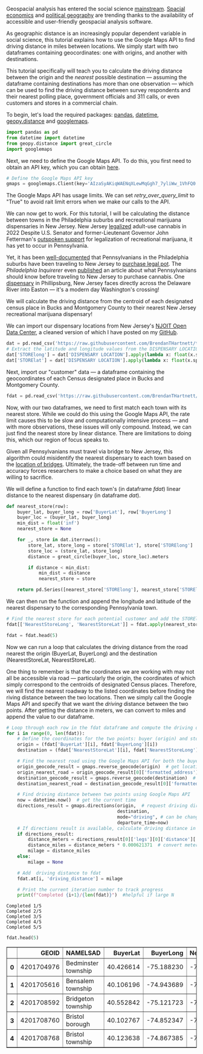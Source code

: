 Geospacial analysis has entered the social science [mainstream](https://twitter.com/KhoaVuUmn/status/1648715231609200640). [Spacial economics](https://www.nature.com/articles/s41598-023-29189-5) and [political geography](https://www.routledge.com/Geographies-of-the-2020-US-Presidential-Election/Warf-Heppen/p/book/9781032197821) are trending thanks to the availability of accessible and user-friendly geospacial analysis software.

As geographic distance is an increasingly popular dependent variable in social science, this tutorial explains how to use the Google Maps API to find driving distance in miles between locations. We simply start with two dataframes containing geocordinates: one with origins, and another with destinations. 

This tutorial specifically will teach you to calculate the driving distance between the origin and the _nearest_ possible destination — assuming the dataframe containing destinations has more than one observation — which can be used to find the driving distance between survey respondents and their nearest polling place, government officials and 311 calls, or even customers and stores in a commercial chain. 

To begin, let's load the required packages: [pandas](https://pandas.pydata.org/docs/), [datetime](https://docs.python.org/3/library/datetime.html), [geopy.distance](https://geopy.readthedocs.io/en/stable/) and [googlemaps](https://googlemaps.github.io/google-maps-services-python/docs/). 


```python
import pandas as pd
from datetime import datetime
from geopy.distance import great_circle
import googlemaps
```

Next, we need to define the Google Maps API. To do this, you first need to obtain an API key, which you can obtain [here](https://www.googleadservices.com/pagead/aclk?sa=L&ai=DChcSEwjwwamR-L7-AhWpJrMAHZlUCA4YABAAGgJ5bQ&ohost=www.google.com&cid=CAESauD2F9xG-BTugnGXBtxD34m4pcVNz7LhxNWL6IFNyyD2PWw0ELKVAalJEvYOqJJC1RXQZcnzjQdy1EBeGAtUQ1tfvfEXXN0h8jlt6W6yQWRQ0whYB30n5kCC5--Gf7TlfG6DeaQUO5f7f_A&sig=AOD64_3tt6NuN8koeNb2VirhID9T_luJ_Q&q&adurl&ved=2ahUKEwjmhKCR-L7-AhVDFlkFHXFDA_gQ0Qx6BAgGEAE&nis=8).


```python
# Define the Google Maps API key
gmaps = googlemaps.Client(key='AIzaSyAKiqWAENqXLewMqGgh7_7yliWw_1VhFQ0', retry_over_query_limit=True)
```

The Google Maps API has usage limits. We can set *retry_over_query_limit* to "True" to avoid rait limit errors when we make our calls to the API. 

We can now get to work. For this tutorial, I will be calculating the distance between towns in the Philadelphia suburbs and recreational marijuana dispensaries in New Jersey. New Jersey [legalized](https://www.nj.gov/cannabis/adult-personal/) adult-use cannabis in 2022 Despite U.S. Senator and former-Lieutenant Governor John Fetterman's [outspoken support](https://www.politico.com/news/2022/05/17/fetterman-weed-legalization-00032792) for legalization of recreational marijuana, it has yet to occur in Pennsylvania. 

Yet, it has been [well-documented](https://www.wnep.com/article/news/local/pot-now-legal-in-nj-drawing-in-folks-from-pa-easton-philipsburg-recreational-marijuana-adult-use/523-0df177a3-367a-4f0f-b4ee-3713bfcd38b2) that Pennsylvanians in the Philadelphia suburbs have been traveling to New Jersey to [purchase legal pot](https://www.lehighvalleylive.com/phillipsburg/2022/04/legal-recreational-weed-in-nj-draws-pennsylvania-residents-to-phillipsburg-apothecarium.html). The _Philadelphia Inquirerer_ even [published](https://www.inquirer.com/business/weed/pennsylvania-residents-buying-legal-nj-marijuana-weed.html) an article about what Pennsylvanians should know before traveling to New Jersey to purchase cannabis. One [dispensary](https://apothecarium.com/dispensaries/phillipsburg/) in Phillipsburg, New Jersey faces directly across the Delaware River into Easton — it's a modern day Washington's crossing!

We will calculate the driving distance from the centroid of each designated census place in Bucks and Montgomery County to their nearest New Jersey recreational marijuana dispensary!

We can import our dispensary locations from New Jersey's [NJOIT Open Data Center](https://data.nj.gov/Reference-Data/New-Jersey-Cannabis-Dispensary-List/p3ry-ipie/data), a cleaned version of which I have posted on my [GitHub](https://github.com/BrendanTHartnett). 


```python
dat = pd.read_csv('https://raw.githubusercontent.com/BrendanTHartnett/the_road_to_pot/main/New_Jersey_Cannabis_Dispensaries.csv')
# Extract the latitude and longitude values from the DISPENSARY LOCATION column
dat['STORElong'] = dat['DISPENSARY LOCATION'].apply(lambda x: float(x.split(' ')[1][1:]))
dat['STORElat'] = dat['DISPENSARY LOCATION'].apply(lambda x: float(x.split(' ')[2][:-1]))
```

Next, import our "customer" data — a dataframe containing the geocoordinates of each Census designated place in Bucks and Montgomery County. 


```python
fdat = pd.read_csv('https://raw.githubusercontent.com/BrendanTHartnett/the_road_to_pot/main/bucksmont_subdivisons.csv')
```

Now, with our two dataframes, we need to first match each town with its nearest store. While we could do this using the Google Maps API, the rate limit causes this to be slow and computationally intensive process — and with more observations, these issues will only compound. Instead, we can just find the nearest store by linear distance. There are limitations to doing this, which our region of focus speaks to. 

Given all Pennsylvanians must travel via bridge to New Jersey, this algorithm could misidentify the nearest dispensary to each town based on the [location of bridges](https://www.drjtbc.org). Ultimately, the trade-off between run time and accuracy forces researchers to make a choice based on what they are willing to sacrifice. 

We will define a function to find each town's (in dataframe _fdat_) linear distance to the nearest dispensary (in dataframe _dat_). 


```python
def nearest_store(row):
    buyer_lat, buyer_long = row['BuyerLat'], row['BuyerLong']
    buyer_loc = (buyer_lat, buyer_long)
    min_dist = float('inf')
    nearest_store = None

    for _, store in dat.iterrows():
        store_lat, store_long = store['STORElat'], store['STORElong']
        store_loc = (store_lat, store_long)
        distance = great_circle(buyer_loc, store_loc).meters

        if distance < min_dist:
            min_dist = distance
            nearest_store = store

    return pd.Series([nearest_store['STORElong'], nearest_store['STORElat']])
```

We can then run the function and append the longitude and latitude of the nearest dispensary to the corresponding Pennsylvania town. 


```python
# Find the nearest store for each potential customer and add the STORElong and STORELAD to fdat
fdat[['NearestStoreLong', 'NearestStoreLat']] = fdat.apply(nearest_store, axis=1)
```


```python
fdat = fdat.head(5)
```

Now we can run a loop that calculates the driving distance from the road nearest the origin (BuyerLat, BuyerLong) and the destination (NearestStoreLat, NearestStoreLat). 

One thing to remember is that the coordinates we are working with may not all be accessible via road — particularly the origin, the coordinates of which simply correspond to the centroids of designated Census places. Therefore, we will find the nearest roadway to the listed coordinates before finding the riving distance between the two locations. Then we simply call the Google Maps API and specify that we want the _driving_ distance between the two points. After getting the distance in meters, we can convert to miles and append the value to our dataframe.


```python
# Loop through each row in the fdat dataframe and compute the driving distance
for i in range(0, len(fdat)):
    # Define the coordinates for the two points: buyer (origin) and store (destination)
    origin = (fdat['BuyerLat'][i], fdat['BuyerLong'][i])
    destination = (fdat['NearestStoreLat'][i], fdat['NearestStoreLong'][i])

    # Find the nearest road using the Google Maps API for both the buyer and the store
    origin_geocode_result = gmaps.reverse_geocode(origin)  # get location info for the origin
    origin_nearest_road = origin_geocode_result[0]['formatted_address']  # get address of road nearest to origin
    destination_geocode_result = gmaps.reverse_geocode(destination)  # get location info for the destination
    destination_nearest_road = destination_geocode_result[0]['formatted_address']  # address of road nearest to origin

    # Find driving distance between two points using Google Maps API
    now = datetime.now()  # get the current time
    directions_result = gmaps.directions(origin,  # request driving directions from origin to destination
                                         destination,
                                         mode="driving", # can be changed to other travel form 
                                         departure_time=now)  
    # If directions result is available, calculate driving distance in miles
    if directions_result:
        distance_meters = directions_result[0]['legs'][0]['distance']['value']  # extract distance in meters
        distance_miles = distance_meters * 0.000621371  # convert meters to miles
        milage = distance_miles
    else:
        milage = None

    # Add  driving distance to fdat
    fdat.at[i, 'driving_distance'] = milage  

    # Print the current iteration number to track progress
    print(f"Completed {i+1}/{len(fdat)}")  #helpful if large N
```

    Completed 1/5
    Completed 2/5
    Completed 3/5
    Completed 4/5
    Completed 5/5



```python
fdat.head(5)
```




<div>
<style scoped>
    .dataframe tbody tr th:only-of-type {
        vertical-align: middle;
    }

    .dataframe tbody tr th {
        vertical-align: top;
    }

    .dataframe thead th {
        text-align: right;
    }
</style>
<table border="1" class="dataframe">
  <thead>
    <tr style="text-align: right;">
      <th></th>
      <th>GEOID</th>
      <th>NAMELSAD</th>
      <th>BuyerLat</th>
      <th>BuyerLong</th>
      <th>NearestStoreLong</th>
      <th>NearestStoreLat</th>
      <th>driving_distance</th>
    </tr>
  </thead>
  <tbody>
    <tr>
      <th>0</th>
      <td>4201704976</td>
      <td>Bedminster township</td>
      <td>40.426614</td>
      <td>-75.188230</td>
      <td>-75.201923</td>
      <td>40.690754</td>
      <td>24.415531</td>
    </tr>
    <tr>
      <th>1</th>
      <td>4201705616</td>
      <td>Bensalem township</td>
      <td>40.106196</td>
      <td>-74.943689</td>
      <td>-74.912595</td>
      <td>40.040754</td>
      <td>11.191513</td>
    </tr>
    <tr>
      <th>2</th>
      <td>4201708592</td>
      <td>Bridgeton township</td>
      <td>40.552842</td>
      <td>-75.121723</td>
      <td>-75.201923</td>
      <td>40.690754</td>
      <td>15.033450</td>
    </tr>
    <tr>
      <th>3</th>
      <td>4201708760</td>
      <td>Bristol borough</td>
      <td>40.102767</td>
      <td>-74.852347</td>
      <td>-74.912595</td>
      <td>40.040754</td>
      <td>6.618223</td>
    </tr>
    <tr>
      <th>4</th>
      <td>4201708768</td>
      <td>Bristol township</td>
      <td>40.123638</td>
      <td>-74.867385</td>
      <td>-74.912595</td>
      <td>40.040754</td>
      <td>7.726127</td>
    </tr>
  </tbody>
</table>
</div>


